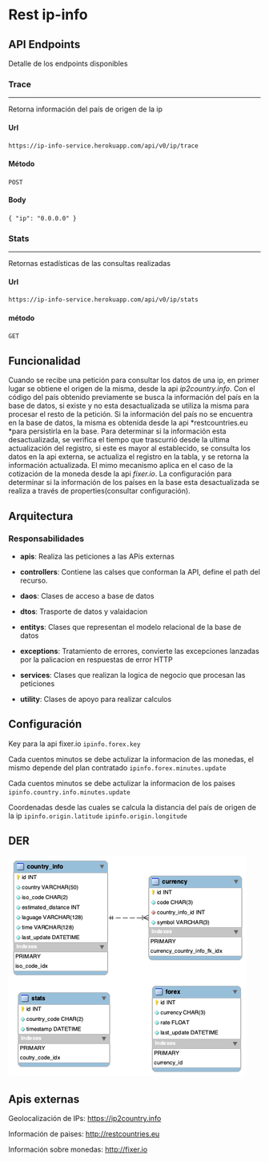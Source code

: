 # Rest ip-info

## API Endpoints

Detalle de los endpoints disponibles

### Trace

------------

Retorna información del país de origen de la ip

#### Url

``` html
https://ip-info-service.herokuapp.com/api/v0/ip/trace
```
#### Método

`POST`

#### Body

`{
"ip": "0.0.0.0"
}`

### Stats

------------


Retornas estadísticas de las consultas realizadas

#### Url
``` html
https://ip-info-service.herokuapp.com/api/v0/ip/stats
```
#### método

`GET`

## Funcionalidad

Cuando se recibe una petición para consultar los datos de una ip, en primer lugar se obtiene el origen de la misma, desde la api *ip2country.info*.
Con el código del país obtenido previamente se busca la información del país en la base de datos, si existe y no esta desactualizada se utiliza la misma para procesar el resto de la petición.
Si la información del país no se encuentra en la base de datos, la misma es obtenida desde la api *restcountries.eu *para persistirla en la base.
Para determinar si la información esta desactualizada, se verifica el tiempo que trascurrió desde la ultima actualización del registro, si este es mayor al establecido, se consulta los datos en la api externa, se actualiza el registro en la tabla, y se retorna la información actualizada. El mimo mecanismo aplica en el caso de la cotización de la moneda desde la api *fixer.io*.
La configuración para determinar si la información de los países en la base esta desactualizada se realiza a través de properties(consultar configuración).

## Arquitectura

### Responsabilidades

- **apis**: Realiza las peticiones a las APis externas

- **controllers**: Contiene las calses que conforman la API, define el path del recurso.

- **daos**: Clases de acceso a base de datos

- **dtos**: Trasporte de datos y valaidacion

- **entitys**: Clases que representan el modelo relacional de la base de datos

- **exceptions**: Tratamiento de errores, convierte las excepciones lanzadas por la palicacion en respuestas de error HTTP

- **services**: Clases que realizan la logica de negocio que procesan las peticiones

- **utility**: Clases  de apoyo para realizar calculos

## Configuración

Key para la api fixer.io
`ipinfo.forex.key`

Cada cuentos minutos se debe actulizar la informacion de las monedas, el mismo depende del plan contratado
`ipinfo.forex.minutes.update`

Cada cuentos minutos se debe actulizar la informacion de los paises
`ipinfo.country.info.minutes.update`

Coordenadas desde las cuales se calcula la distancia del país de origen de la ip
`ipinfo.origin.latitude`
`ipinfo.origin.longitude`

## DER

![der](https://github.com/ezerio/ip-info/blob/master/docs/ip-info-der.png)

## Apis externas

Geolocalización de IPs: https://ip2country.info

Información de paises: http://restcountries.eu

Información sobre monedas: http://fixer.io

